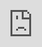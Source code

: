 ```yaml
---
layout: post
date:   2020-08-30
image: "/summer2020_research/images/Supply_Chain.jpg"
title:  "Supply Chain"
author: "Nadine Fattaleh and Adam Vosburgh"
---
```


<!-- blank line -->

<div class="iframe-column"><iframe src="https://player.vimeo.com/video/472330082" style="position:absolute;top:0;left:0;width:100%;height:100%;" frameborder="0"></iframe></div>  

<!-- blank line -->

This project started from a consideration of spatial clusters that have created COVID-19 hotspots in non-densely populated, predominantly rural geographies in the United States.<sup>1</sup> Meatpacking plants, alongside prisons<sup>2</sup> and nursing homes<sup>3</sup> have featured prominently in defining pandemic geographies beyond urban areas. Extensive reporting on COVID-19 outbreaks in meatpacking plants highlight a  perceived tension between the national food supply chain and worker’s lives, justifying the presidential executive order designating meatpacking plants as “essential infrastructure”.<sup>4</sup> However, official reporting on the scale of the impact of COVID-19 on meat and poultry processing facilities remains relatively obscure.<sup>5</sup> The Center for Disease Control (CDC) produced two reports highlighting state-reported aggregate data,<sup>6</sup> while some meatpacking corporations, like Tyson Foods, released their own data on specific processing facilities.<sup>7</sup> The Midwest Center for Investigative Reporting has diligently aggregated a publicly available dataset of reported outbreaks that triangulate news articles and press releases from worker’s unions with data provided by official sources.<sup>8</sup>

The CDC’s “COVID-19 Among Workers in Meat and Poultry Processing Facilities” report for April-May, reveals that 87% of reported COVID infections were among non-white populations.<sup>9</sup> This study seeks to unravel some of the dynamics of the meat and poultry processing industry that places this statistic within a long duree history of racial capitalist expansion and consolidation that has profited off of the exploitation of predominantly Black and Latinx populations in the United States. We take our cue from Carrie Freshour's recent article, Poultry and Prisons: Toward a General Strike for Abolition, which relies on writings of the Black Radical Tradition to evince the intersection of COVID-19 and poultry processing plants as, “critical sites of racial capitalist accumulation produced through an unequal valuation of people and places, which simultaneously robs the worker and the soil.”<sup>10</sup> Our work is similarly indebted to historical and ethnographic accounts of the rise of the meat and poultry processing industry in predominantly agricultural areas, where historical relations of slavery and debt bondage were replaced by cattle “farming” and factory work that reproduced strucutural inequality and exploitation.<sup>11</sup> Labor historians have written extensively on the power of the civil rights movement, the advances made by the increased unionization of meat and poultry processing workers, and the deliberate efforts by corporations to break and curtail the growing influence of labor organizing. Specifically, ethnographic accounts are replete with examples of how meatpacking corporations strategically leverage real and perceived gender and racial differences to curtail worker’s bargaining power.<sup>12</sup> Beginning in the 1980s, the migration of Latinx populations in parts of the United States transformed the practices of meat and poultry corporations who increasingly relied on and actively recruited Latinx workers into their revolving labor pool, often violating immigration policy in the process.<sup>13</sup> COVID-19 has laid bare traces of all these historical dynamics that transformed, in less than a decade, the meat and poultry industry from a household business into an extractive, consolidated, industry with some of the most poorly paid and dangerous jobs in the country. 

We sought to match our historical approach grounded in secondary literature with critical data visualization from a variety of sources. Anchored in three distinct meat and poultry processing sites in Longsport, Indiana, Camilla, Georgia, and Springdale, Arkansas, we traverse a circuit of disparate geographies operated by Tyson Foods.<sup>14</sup> Tyson Foods is not exceptional in this regard, rather, it exemplifies patterns somewhat consistent among major corporations including JBS, Cargill and National Beef Inc., that together control, for example, 80% of the beef market in the United States.<sup>15</sup> Equally, the most recent failure to comply with public health standards is not exceptional. Rather, it is added to a long list of exploitative practices central to the maintenance of cheap labor and intensified production, including speeding up processing lines, violating labor and environmental standards and eliminating paid work breaks. 

We pull from a range of publicly available official and aggregated datasets. The COVID-19 data at the county level is taken from the New York Times repository.<sup>16</sup> Data on outbreaks from the meatpacking industry are taken from the Midwest Investigative dataset,<sup>17</sup> and cross referenced with the USDA Meat, Poultry and Egg Product Inspection Directory.<sup>18</sup> The Public Use Microdataset<sup>19</sup> of the American Community Survey allowed us a granular look at race and its intersection with Animal Slaughtering and Processing jobs from the North American Industry Classification System (NAICS).<sup>20</sup> The historical maps of cotton and poultry production are reproduced from georeferenced USDA historical maps.<sup>21</sup>

Our project relies on satellite images and its ability to commensurate geographic and social difference into a continuous plane from which we effortlessly zoom in and zoom out. While seeking to connect patterns of capitalist exploitation across diverse US terrains, the dominance of the satellite image admittedly omits the voices of workers and their active organizing and struggle against corporate greed. A coalition of worker advocacy groups have taken important steps by filing a Title VI complaint against Tyson Foods, Keystone Foods and JBS USA, accusing them of racial discrimination for failing to protect minority workers from exposure to COVID-19.<sup>22</sup> Similarly, the labor of activists and critical journalists in assembling alternative and accessible COVID-19 datasets that correct the partial image provided by official sources must be recognized and acknowledged.<sup>23</sup> Our work would not have been possible without them. 


#### References 

1. “Covid in the U.S.: Latest Map and Case Count,” New York Times, Updated September 11, 2020, [Link](https://www.nytimes.com/interactive/2020/us/coronavirus-us-cases.html)
1.  “A State-by-State Look at Coronavirus in Prisons,” The Marshall Project, Updated September 10, 2020, [Link](https://www.themarshallproject.org/2020/05/01/a-state-by-state-look-at-coronavirus-in-prisons)
1. Karen Yourish, K.K. Rebecca Lai, Danielle Ivory and Mitch Smith, “One-Third of All U.S. Coronavirus Deaths Are Nursing Home Residents or Workers,” New York Times, Updated May 11, 2020, [Link](https://www.nytimes.com/interactive/2020/05/09/us/coronavirus-cases-nursing-homes-us.html)
1. Ana Swanson and David Yaffe-Bellany, "Trump Declares Meat Supply ‘Critical,’ Aiming to Reopen Plants," New York Times, Updated April 28, 2020, [Link](https://www.nytimes.com/2020/04/28/business/economy/coronavirus-trump-meat-food-supply.html)
1.  Michael Corkery, David Yaffe-Bellany and Derek Kravitz, "As Meatpacking Plants Reopen, Data About Worker Illness Remains Elusive," New York Times, May 25, 2020, [Link](https://www.nytimes.com/2020/05/25/business/coronavirus-meatpacking-plants-cases.html)
1.  Dyal JW, Grant MP, Broadwater K, et al. COVID-19 Among Workers in Meat and Poultry Processing Facilities ― 19 States, April 2020. MMWR Morb Mortal Wkly Rep 2020;69:557–561; Waltenburg MA, Victoroff T, Rose CE, et al. Update: COVID-19 Among Workers in Meat and Poultry Processing Facilities ― United States, April–May 2020. MMWR Morb Mortal Wkly Rep 2020;69:887-892. 
1.  “Tyson Foods, Inc. Releases Covid-19 Test Results At Northwest Arkansas Facilities,” Tyson Foods, June 19, 2020, [Link](https://www.tysonfoods.com/news/news-releases/2020/6/tyson-foods-inc-releases-covid-19-test-results-northwest-arkansas)
1.  Sky Chadde, "Tracking Covid-19’s impact on meatpacking workers and industry," Midwest Center for Investigative Reporting, Updated September 4, 2020, [Link](https://investigatemidwest.org/2020/04/16/tracking-covid-19s-impact-on-meatpacking-workers-and-industry)
1.  Waltenburg MA, Victoroff T, Rose CE, et al, “Update: COVID-19 Among Workers in Meat and Poultry Processing Facilities”
1.  Carrie Freshour, "Poultry and Prisons Toward a General Strike for Abolition," Monthly Review 72, No. 3 (July-August 2020), [Link](https://monthlyreview.org/2020/07/01/poultry-and-prisons/)
1.  Monica R. Gisolfi, The Takeover: Chicken Farming and the Roots of American Agribusiness (Athens: University of Georgia Press, 2017). 
1.  Angela Stuesse and Laura E. Helton, “Low-Wage Legacies, Race, and the Golden Chicken in Mississippi: Where Contemporary Immigration Meets African American Labor History,” Southern Spaces, December 31, 2013, [Link](https://southernspaces.org/2013/low-wage-legacies-race-and-golden-chicken-mississippi-where-contemporary-immigration-meets-african-american-labor-history)
1.  For a review of recent literature, see: Margaret Gray, Sarah Horton, Vanesa Ribas, and Angela Stuesse. "Immigrant Labor, Food Politics: A Dialogue between the Authors of Four Recent Books about the Food System." Gastronomica 17, no. 1 (2017): 1-14.
1.  Brent E. Riffel, "The Feathered Kingdom: Tyson Foods and the Transformation of American Land, Labor, and Law, 1930-2005," (PhD diss., University of Arkansas, 2008). 
1.  David McLaughlin, "DOJ Subpoenas Four Biggest Meatpackers in Antitrust Probe," Bloomberg, Updated June 4, 2020, [Link](https://www.bloomberg.com/news/articles/2020-06-04/doj-subpoenas-four-biggest-meatpackers-in-antitrust-probe)
1.  New York Times (2020), Covid-19 Data in the United States, Accessed August 1, 2020, [Link](https://github.com/nytimes/covid-19-data)
1.  Chadde, "Tracking Covid-19’s impact on meatpacking workers and industry."
1.  Department of Agriculture (2020), Meat, Poultry, and Egg Inspection Directory by Establishment Number, Accessed August 1, 2020, [Link](www.fsis.usda.gov/wps/portal/fsis/topics/inspection/mpi-directory)
1.  United States Census Bureau (2010), American Community Survey public use microdata sample (PUMS) 2010, [Link](www.census.gov/programs-surveys/geography/guidance/geo-areas/pumas.html)
1.  Data USA, "Animal Slaughtering and Processing", Accessed August 1, 2020, [Link](https://datausa.io/profile/naics/3116)
1.  United States Department of Agriculture, National Agricultural Statistics Service, "Livestock and Livestock Products, Value of Poultry,” 1940 Census of Agriculture Volume 3, Part 7, Accessed August 1, 2020, [Link](http://usda.mannlib.cornell.edu/usda/AgCensusImages/1940/03/07/1300/Table-23.pdf)
1.  David Pitt, "Worker advocates file meat plants discrimination complaint," The Washington Post, July 9, 2020, [Link](https://www.washingtonpost.com/health/worker-advocates-file-meat-plants-discrimination-complaint)
1.  The Midwest Investigative dataset on outbreaks in the meatpacking industry is heavily referenced in the Food Chain Worker’s Title VI complaint. Another important effort is a crowdsourced dataset of infections at Amazon warehouses compiled by company workers, seee: Emily Kopp, "Amazon workers tally virus cases, voice alarms about risks," Roll Call, April 29, 2020, [Link](https://www.rollcall.com/2020/04/29/amazon-workers-tally-virus-cases-voice-alarms-about-risks)
